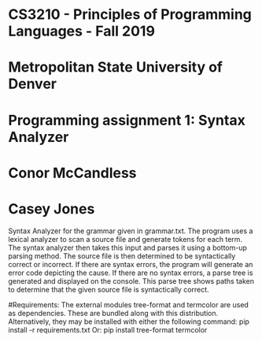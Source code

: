 # CS3210 - Principles of Programming Languages - Fall 2019
# Metropolitan State University of Denver
# Programming assignment 1: Syntax Analyzer
# Conor McCandless
# Casey Jones

Syntax Analyzer for the grammar given in grammar.txt.
The program uses a lexical analyzer to scan a source file and generate tokens for each term.
The syntax analyzer then takes this input and parses it using a bottom-up parsing method.
The source file is then determined to be syntactically correct or incorrect.
If there are syntax errors, the program will generate an error code depicting the cause.
If there are no syntax errors, a parse tree is generated and displayed on the console.
This parse tree shows paths taken to determine that the given source file is syntactically correct.

#Requirements:
The external modules tree-format and termcolor are used as dependencies.
These are bundled along with this distribution.
Alternatively, they may be installed with either the following command:
	pip install -r requirements.txt
Or:
	pip install tree-format termcolor
